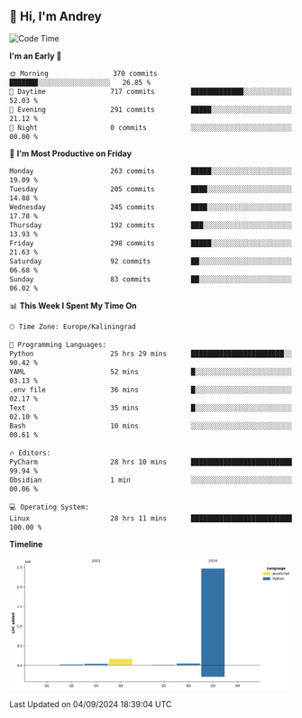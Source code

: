 ## 👋 Hi, I'm Andrey

<!--START_SECTION:waka-->
![Code Time](http://img.shields.io/badge/Code%20Time-395%20hrs%2055%20mins-blue)

**I'm an Early 🐤** 

```text
🌞 Morning                370 commits         ███████░░░░░░░░░░░░░░░░░░   26.85 % 
🌆 Daytime                717 commits         █████████████░░░░░░░░░░░░   52.03 % 
🌃 Evening                291 commits         █████░░░░░░░░░░░░░░░░░░░░   21.12 % 
🌙 Night                  0 commits           ░░░░░░░░░░░░░░░░░░░░░░░░░   00.00 % 
```
📅 **I'm Most Productive on Friday** 

```text
Monday                   263 commits         █████░░░░░░░░░░░░░░░░░░░░   19.09 % 
Tuesday                  205 commits         ████░░░░░░░░░░░░░░░░░░░░░   14.88 % 
Wednesday                245 commits         ████░░░░░░░░░░░░░░░░░░░░░   17.78 % 
Thursday                 192 commits         ███░░░░░░░░░░░░░░░░░░░░░░   13.93 % 
Friday                   298 commits         █████░░░░░░░░░░░░░░░░░░░░   21.63 % 
Saturday                 92 commits          ██░░░░░░░░░░░░░░░░░░░░░░░   06.68 % 
Sunday                   83 commits          ██░░░░░░░░░░░░░░░░░░░░░░░   06.02 % 
```


📊 **This Week I Spent My Time On** 

```text
🕑︎ Time Zone: Europe/Kaliningrad

💬 Programming Languages: 
Python                   25 hrs 29 mins      ███████████████████████░░   90.42 % 
YAML                     52 mins             █░░░░░░░░░░░░░░░░░░░░░░░░   03.13 % 
.env file                36 mins             █░░░░░░░░░░░░░░░░░░░░░░░░   02.17 % 
Text                     35 mins             █░░░░░░░░░░░░░░░░░░░░░░░░   02.10 % 
Bash                     10 mins             ░░░░░░░░░░░░░░░░░░░░░░░░░   00.61 % 

🔥 Editors: 
PyCharm                  28 hrs 10 mins      █████████████████████████   99.94 % 
Obsidian                 1 min               ░░░░░░░░░░░░░░░░░░░░░░░░░   00.06 % 

💻 Operating System: 
Linux                    28 hrs 11 mins      █████████████████████████   100.00 % 
```

**Timeline**

![Lines of Code chart](https://raw.githubusercontent.com/Mist3s/Mist3s/main/assets/bar_graph.png)


 Last Updated on 04/09/2024 18:39:04 UTC
<!--END_SECTION:waka-->

